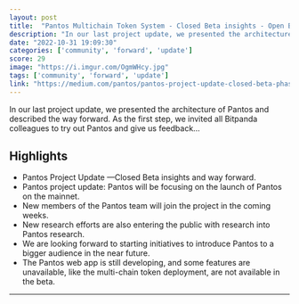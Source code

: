 ```yaml
---
layout: post
title:  "Pantos Multichain Token System - Closed Beta insights - Open Beta in November"
description: "In our last project update, we presented the architecture of Pantos and described the way forward. As the first step, we invited all Bitpanda colleagues to try out Pantos and give us feedback…"
date: "2022-10-31 19:09:30"
categories: ['community', 'forward', 'update']
score: 29
image: "https://i.imgur.com/OgmWHcy.jpg"
tags: ['community', 'forward', 'update']
link: "https://medium.com/pantos/pantos-project-update-closed-beta-phase-insights-and-way-forward-ab27ae277c4d"
---
```


In our last project update, we presented the architecture of Pantos and described the way forward. As the first step, we invited all Bitpanda colleagues to try out Pantos and give us feedback…

## Highlights

- Pantos Project Update —Closed Beta insights and way forward.
- Pantos project update: Pantos will be focusing on the launch of Pantos on the mainnet.
- New members of the Pantos team will join the project in the coming weeks.
- New research efforts are also entering the public with research into Pantos research.
- We are looking forward to starting initiatives to introduce Pantos to a bigger audience in the near future.
- The Pantos web app is still developing, and some features are unavailable, like the multi-chain token deployment, are not available in the beta.

---
